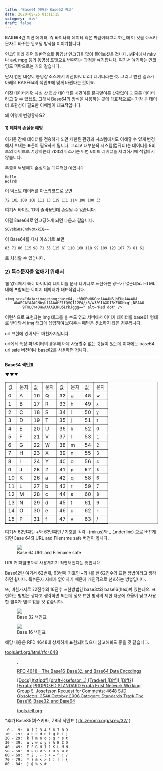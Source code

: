 ```yaml
---
title: 'Base64 이해와 Base62 비교'
date: 2020-09-25 01:11:15
category: 'dev'
draft: false
---
```


BASE64란 이진 데이터, 즉 바이너리 데이터 혹은 파일이라고도 하는데 이 것을 아스키 문자로 바꾸는 인코딩 방식을 이야기합니다. 

인코딩이라 하면 일반적으로 동영상 인코딩을 많이 들어보셨을 겁니다. MP4에서 mkv나 avi, mpg 등의 동영상 포맷으로 변환하는 과정을 얘기합니다. 여기서 얘기하는 인코딩도 맥락으로는 거의 같습니다.

단지 변환 대상이 동영상 소스에서 이진(바이너리) 데이터라는 것. 그리고 변환 결과가 아래의 BASE64의 색인표에 맞게 바뀐다는 것이죠. 

이진 데이터라면 사실 상 영상 데이터든 사진이든 문자열이든 상관없이 그 모든 데이터라고 할 수 있겠죠. 그래서 Base64의 방식을 사용하는 곳에 대표적으로는 가장 큰 데이터 호환성이 필요한 이메일이 대표적입니다. 

왜 이렇게 변경할까요?

#### **1) 데이터 손실을 예방**

이기종 간에 데이터를 전송하게 되면 제한된 환경과 시스템에서도 이해할 수 있게 변경해서 보내는 표준이 필요하게 됩니다. 그리고 대부분의 시스템(컴퓨터)는 데이터를 8비트의 바이트로 저장하는데 7bit의 아스키는 이런 8비트 데이터를 처리하기에 적합하지 않습니다. 

두줄로 보낼때가 손실되는 대표적인 예입니다.

    Hello
    Wolrd!

이 텍스트 데이터를 아스키코드로 보면 

    72 101 108 108 111 10 119 111 114 108 100 33

여기서 바이트 10이 줄바꿈인데 손실될 수 있습니다. 

이걸 Base64로 인코딩하게 되면 다음과 같습니다. 

    SGVsbG8sCndvcmxkIQ==

이 Base64를 다시 아스키로 보면

    83 71 86 115 98 71 56 115 67 110 100 118 99 109 120 107 73 61 61

로 처리할 수 있습니다.

### **2) 특수문자를 없애기 위해서**

웹 영역에서 특히 바이너리 데이터를 문자 데이터로 표현하는 경우가 많은데요. HTML 내에 포함되는 이미지 데이터가 대표적입니다. 

    <img src="data:image/png;base64, iVBORw0KGgoAAAANSUhEUgAAAAUA
        AAAFCAYAAACNbyblAAAAHElEQVQI12P4//8/w38GIAXDIBKE0DHxgljNBAAO
            9TXL0Y4OHwAAAABJRU5ErkJggg==" alt="Red dot" />

이런식으로 표현되는 img 태그를 볼 수도 있고 서버에서 이미지 데이터를 base64 형태로 받아와서 img 태그에 삽입하여 보여주는 패턴은 생소하지 않은 경우입니다. 

url 표현에 있어서도 마찬가지입니다.

url에서 특정 파라미터의 경우에 아예 사용할수 없는 것들이 있는데 이때에는 base64 url safe 버전이나 base62를 사용하면 됩니다.

* * *

**Base64 색인표**

**▼****▼****▼**

<table style="border-collapse: collapse; width: 100%;" border="1"><tbody><tr><td><span style="color: #333333;">값</span></td><td><span style="color: #333333;">문자</span></td><td><span style="color: #333333;">값</span></td><td><span style="color: #333333;">문자</span></td><td><span style="color: #333333;">값</span></td><td><span style="color: #333333;">문자</span></td><td><span style="color: #333333;">값</span></td><td><span style="color: #333333;">문자</span></td></tr><tr><td>0</td><td>A</td><td>16</td><td>Q</td><td>32</td><td>g</td><td>48</td><td>w</td></tr><tr><td>1</td><td>B</td><td>17</td><td>R</td><td>33</td><td>h</td><td>49</td><td>x</td></tr><tr><td>2</td><td>C</td><td>18</td><td>S</td><td>34</td><td>i</td><td>50</td><td>y</td></tr><tr><td>3</td><td>D</td><td>19</td><td>T</td><td>35</td><td>j</td><td>51</td><td>z</td></tr><tr><td>4</td><td>E</td><td>20</td><td>U</td><td>36</td><td>k</td><td>52</td><td>0</td></tr><tr><td>5</td><td>F</td><td>21</td><td>V</td><td>37</td><td>l</td><td>53</td><td>1</td></tr><tr><td>6</td><td>G</td><td>22</td><td>W</td><td>38</td><td>m</td><td>54</td><td>2</td></tr><tr><td>7</td><td>H</td><td>23</td><td>X</td><td>39</td><td>n</td><td>55</td><td>3</td></tr><tr><td>8</td><td>I</td><td>24</td><td>Y</td><td>40</td><td>o</td><td>56</td><td>4</td></tr><tr><td>9</td><td>J</td><td>25</td><td>Z</td><td>41</td><td>p</td><td>57</td><td>5</td></tr><tr><td>10</td><td>K</td><td>26</td><td>a</td><td>42</td><td>q</td><td>58</td><td>6</td></tr><tr><td>11</td><td>L</td><td>27</td><td>b</td><td>43</td><td>r</td><td>59</td><td>7</td></tr><tr><td>12</td><td>M</td><td>28</td><td>c</td><td>44</td><td>s</td><td>60</td><td>8</td></tr><tr><td>13</td><td>N</td><td>29</td><td>d</td><td>45</td><td>t</td><td>61</td><td>9</td></tr><tr><td>14</td><td>O</td><td>30</td><td>e</td><td>46</td><td>u</td><td>62</td><td>+</td></tr><tr><td>15</td><td>P</td><td>31</td><td>f</td><td>47</td><td>v</td><td>63</td><td>/</td></tr></tbody></table>

여기서 62번째인 +와 63번째인 / 기호를 각각 -(minus)와 \_ (underline) 으로 바꾸게 되면 Base 64의 URL and Filename safe 버전이 됩니다. 

<figure class="imageblock alignCenter" data-origin-width="0" data-origin-height="0" data-ke-mobilestyle="widthContent"><span data-url="https://blog.kakaocdn.net/dn/ceOfap/btqJs4Z7LvJ/Xk8rAQ9DCxohtB7wkx78X0/img.png" data-lightbox="lightbox" data-alt="Base 64 URL and Filename safe"><img src="https://blog.kakaocdn.net/dn/ceOfap/btqJs4Z7LvJ/Xk8rAQ9DCxohtB7wkx78X0/img.png" srcset="https://img1.daumcdn.net/thumb/R1280x0/?scode=mtistory2&amp;fname=https%3A%2F%2Fblog.kakaocdn.net%2Fdn%2FceOfap%2FbtqJs4Z7LvJ%2FXk8rAQ9DCxohtB7wkx78X0%2Fimg.png" data-origin-width="0" data-origin-height="0" data-ke-mobilestyle="widthContent"></span><figcaption>Base 64 URL and Filename safe</figcaption></figure>

URL과 파일명으로 사용해지기 적합해진다는 뜻입니다. 

Base62란 여기서 62번째, 63번째 기호인 +와 /를 뺀 62진수의 표현 방법이라고 생각하면 됩니다. 특수문자 자체가 없어지기 때문에 개인적으로 선호하는 방법입니다. 

또, 마찬가지로 32진수와 16진수 표현방법인 base32와 base16(hex)이 있는데요. 표현하는 방법은 같다고 생각하면 되는데 정보 표현 방식의 제한 때문에 효율이 낮고 사용할 필요가 별로 없을 것 같습니다. 

<figure class="imageblock alignCenter" data-origin-width="0" data-origin-height="0" data-ke-mobilestyle="widthContent"><span data-url="https://blog.kakaocdn.net/dn/mBIVc/btqJs55KcTQ/B6C4RHX9KOgvhibDb02Dak/img.png" data-lightbox="lightbox" data-alt="Base 32 색인표"><img src="https://blog.kakaocdn.net/dn/mBIVc/btqJs55KcTQ/B6C4RHX9KOgvhibDb02Dak/img.png" srcset="https://img1.daumcdn.net/thumb/R1280x0/?scode=mtistory2&amp;fname=https%3A%2F%2Fblog.kakaocdn.net%2Fdn%2FmBIVc%2FbtqJs55KcTQ%2FB6C4RHX9KOgvhibDb02Dak%2Fimg.png" data-origin-width="0" data-origin-height="0" data-ke-mobilestyle="widthContent"></span><figcaption>Base 32 색인표</figcaption></figure>

<figure class="imageblock alignCenter" data-origin-width="0" data-origin-height="0" data-ke-mobilestyle="widthContent"><span data-url="https://blog.kakaocdn.net/dn/EtLgI/btqJs4seBVG/NK642GzcgMCC56Rmq0FNSk/img.png" data-lightbox="lightbox" data-alt="Base 16 색인표"><img src="https://blog.kakaocdn.net/dn/EtLgI/btqJs4seBVG/NK642GzcgMCC56Rmq0FNSk/img.png" srcset="https://img1.daumcdn.net/thumb/R1280x0/?scode=mtistory2&amp;fname=https%3A%2F%2Fblog.kakaocdn.net%2Fdn%2FEtLgI%2FbtqJs4seBVG%2FNK642GzcgMCC56Rmq0FNSk%2Fimg.png" data-origin-width="0" data-origin-height="0" data-ke-mobilestyle="widthContent"></span><figcaption>Base 16 색인표</figcaption></figure>

해당 내용은 RFC 4648에 상세하게 표현되어있으니 참고해봐도 좋을 것 같습니다. 

[tools.ietf.org/html/rfc4648](https://tools.ietf.org/html/rfc4648)

<figure id="og_1600963620010" contenteditable="false" data-ke-type="opengraph" data-og-type="website" data-og-title="RFC 4648 - The Base16, Base32, and Base64 Data Encodings" data-og-description="[Docs] [txt|pdf] [draft-josefsson...] [Tracker] [Diff1] [Diff2] [Errata] PROPOSED STANDARD Errata Exist Network Working Group S. Josefsson Request for Comments: 4648 SJD Obsoletes: 3548 October 2006 Category: Standards Track The Base16, Base32, and Base64 " data-og-host="tools.ietf.org" data-og-source-url="https://tools.ietf.org/html/rfc4648" data-og-url="https://tools.ietf.org/html/rfc4648" data-og-image=""><a href="https://tools.ietf.org/html/rfc4648" target="_blank" rel="noopener" data-source-url="https://tools.ietf.org/html/rfc4648"><div class="og-image" style="background-image: url();">&nbsp;</div><div class="og-text"><p class="og-title">RFC 4648 - The Base16, Base32, and Base64 Data Encodings</p><p class="og-desc">[Docs] [txt|pdf] [draft-josefsson...] [Tracker] [Diff1] [Diff2] [Errata] PROPOSED STANDARD Errata Exist Network Working Group S. Josefsson Request for Comments: 4648 SJD Obsoletes: 3548 October 2006 Category: Standards Track The Base16, Base32, and Base64</p><p class="og-host">tools.ietf.org</p></div></a></figure>

\*추가 Base85(아스키85, Z85) 색인표 ( [rfc.zeromq.org/spec/32/](https://rfc.zeromq.org/spec/32/) )

     0 -  9:  0 1 2 3 4 5 6 7 8 9
    10 - 19:  a b c d e f g h i j
    20 - 29:  k l m n o p q r s t
    30 - 39:  u v w x y z A B C D
    40 - 49:  E F G H I J K L M N
    50 - 59:  O P Q R S T U V W X
    60 - 69:  Y Z . - : + = ^ ! /
    70 - 79:  * ? & < > ( ) [ ] {
    80 - 84:  } @ % $ #
